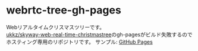 # webrtc-tree-gh-pages

Webリアルタイムクリスマスツリーです。  
[ukkz/skyway-web-real-time-christmastree](https://github.com/ukkz/skyway-web-real-time-christmastree)のgh-pagesがビルド失敗するのでホスティング専用のリポジトリです。
サンプル: [GitHub Pages]()